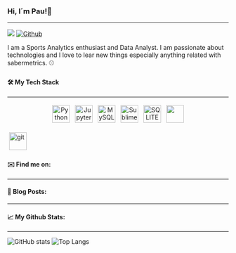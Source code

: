 ### Hi, I´m Pau!👋
---
![](https://visitor-badge.laobi.icu/badge?page_id=pausancho.pausancho)
[![Github](https://img.shields.io/github/followers/pausancho?label=Follow&style=social)](https://github.com/pausancho)

I am a Sports Analytics enthusiast and Data Analyst. I am passionate about technologies and I love to lear new things especially anything related with sabermetrics. :baseball:

#### :hammer_and_wrench: My Tech Stack 
---

<p align="center">
<img src="https://camo.githubusercontent.com/144f7c7166c868fad966d4b9e52126728e9a31c0d75cef4562e49e215a79010e/68747470733a2f2f696d672e736869656c64732e696f2f62616467652f707974686f6e2d3337373641422e7376673f267374796c653d666f722d7468652d6261646765266c6f676f3d707974686f6e266c6f676f436f6c6f723d7768697465" alt="Python" height="40" style="vertical-align:top; margin:4px">
<img src="https://camo.githubusercontent.com/53567db8766a669e135ca022163c0a1b4d394d13220732391fa94130214a8fc5/68747470733a2f2f696d672e736869656c64732e696f2f62616467652f6a7570797465722d4633363331442e7376673f267374796c653d666f722d7468652d6261646765266c6f676f3d6a757079746572266c6f676f436f6c6f723d7768697465" alt="Jupyter" height="40" style="vertical-align:top; margin:4px">
<img src="https://camo.githubusercontent.com/e06b2c1d10250975f17992d147486a5efc58e89d735dbbd6e200301dd3d5bb90/68747470733a2f2f696d672e736869656c64732e696f2f62616467652f6d7973716c2d3434373941312e7376673f267374796c653d666f722d7468652d6261646765266c6f676f3d6d7973716c266c6f676f436f6c6f723d7768697465" alt="MySQL" height="40" style="vertical-align:top; margin:4px">
<img src="https://camo.githubusercontent.com/73341109fc8df9626d5c52fded5c2390af1f3817759605f944afca3a0aac18c0/68747470733a2f2f696d672e736869656c64732e696f2f62616467652f7375626c696d652d4646393830302e7376673f267374796c653d666f722d7468652d6261646765266c6f676f3d7375626c696d652d74657874266c6f676f436f6c6f723d7768697465" alt="Sublime" height="40" style="vertical-align:top; margin:4px">
<img src="https://camo.githubusercontent.com/3890673a1d859f7de099847ab7b1aae44bf767049ac9c6e148084964cb2c4739/68747470733a2f2f696d672e736869656c64732e696f2f62616467652f73716c6974652d3743424545342e7376673f267374796c653d666f722d7468652d6261646765266c6f676f3d73716c697465266c6f676f436f6c6f723d7768697465" alt="SQLITE" height="40" style="vertical-align:top; margin:4px">



<img src="" alt="" height="40" style="vertical-align:top; margin:4px">
  
</p>

<img src="" alt="git" height="40" style="vertical-align:top; margin:4px">




#### :envelope: Find me on:
---



#### :blue_book: Blog Posts:
---

#### :chart_with_upwards_trend: My Github Stats:
---
![GitHub stats](https://github-readme-stats.vercel.app/api?username=pausancho&show_icons=true&theme=tokyonight)
![Top Langs](https://github-readme-stats.vercel.app/api/top-langs/?username=pausancho&theme=tokyonight)



<!--
**pausancho/pausancho** is a ✨ _special_ ✨ repository because its `README.md` (this file) appears on your GitHub profile.

 

Here are some ideas to get you started:

- 🔭 I’m currently working on ...
- 🌱 I’m currently learning ...
- 👯 I’m looking to collaborate on ...
- 🤔 I’m looking for help with ...
- 💬 Ask me about ...
- 📫 How to reach me: ...
- 😄 Pronouns: ...
- ⚡ Fun fact: ...
-->
